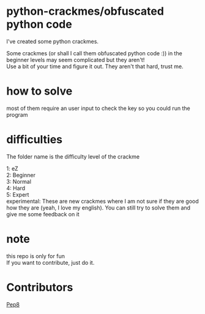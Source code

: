 # python-crackmes/obfuscated python code
I've created some python crackmes.  

Some crackmes (or shall I call them obfuscated python code :)) in the beginner levels may seem complicated but they aren't!  
Use a bit of your time and figure it out. They aren't that hard, trust me.  

# how to solve

most of them require an user input to check the key so you could run the program

# difficulties

The folder name is the difficulty level of the crackme  
  
1: eZ  
2: Beginner  
3: Normal  
4: Hard  
5: Expert  
experimental: These are new crackmes where I am not sure if they are good how they are (yeah, I love my english). You can still try to solve them and give me some feedback on it  


# note

this repo is only for fun  
If you want to contribute, just do it.

# Contributors

[Pep8](https://www.youtube.com/watch?v=hgI0p1zf31k)
